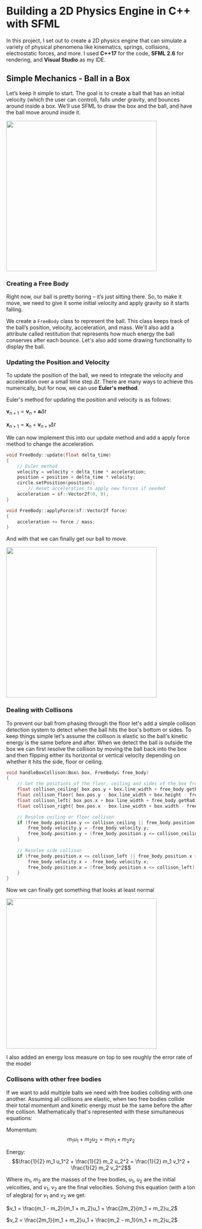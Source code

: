 # Building a 2D Physics Engine in C++ with SFML

In this project, I set out to create a 2D physics engine that can simulate a variety of physical phenomena like kinematics, springs, collisions, electrostatic forces, and more. I used **C++17** for the code, **SFML 2.6** for rendering, and **Visual Studio** as my IDE.

## Simple Mechanics - Ball in a Box

Let’s keep it simple to start. The goal is to create a ball that has an initial velocity (which the user can control), falls under gravity, and bounces around inside a box. We’ll use SFML to draw the box and the ball, and have the ball move around inside it.

<img src="https://github.com/user-attachments/assets/9073bb6c-d941-45b5-b994-f8605efea9a0" width="400"/>

### Creating a Free Body

Right now, our ball is pretty boring – it’s just sitting there. So, to make it move, we need to give it some initial velocity and apply gravity so it starts falling.

We create a `FreeBody` class to represent the ball. This class keeps track of the ball’s position, velocity, acceleration, and mass. We'll also add a attribute called restitution that represents how much energy the ball conserves after each bounce. Let's also add some drawing functionality to display the ball.

### Updating the Position and Velocity

To update the position of the ball, we need to integrate the velocity and acceleration over a small time step $\Delta t$. There are many ways to achieve this numerically, but for now, we can use **Euler's method**.

Euler's method for updating the position and velocity is as follows:

$`
\mathbf{v}_{n+1} = \mathbf{v}_n + \mathbf{a} \Delta t
`$

$`
\mathbf{x}_{n+1} = \mathbf{x}_{n} + \mathbf{v}_{n + 1} \Delta t
`$

We can now implement this into our update method and add a apply force method to change the acceleration.

```cpp
void FreeBody::update(float delta_time)
{
	// Euler method
	velocity = velocity + delta_time * acceleration;
	position = position + delta_time * velocity;
	circle.setPosition(position);
        // Reset acceleration to apply new forces if needed
	acceleration = sf::Vector2f(0, 0);
}

void FreeBody::applyForce(sf::Vector2f force)
{
	acceleration += force / mass;
}
```

And with that we can finally get our ball to move.

<img src="https://github.com/user-attachments/assets/cdbdd892-0368-4ffe-9b8e-d917f4591c24" width="400"/>

### Dealing with Collisons

To prevent our ball from phasing through the floor let's add a simple collison detection system to detect when the ball hits the box's bottom or sides. To keep things simple let's assume the collison is elastic so the ball's kinetic energy is the same before and after. When we detect the ball is outside the box we can first resolve the collison by moving the ball back into the box and then flipping either its horizontal or vertical velocity depending on whether it hits the side, floor or ceiling.

```cpp
void handleBoxCollison(Box& box, FreeBody& free_body)
{
	// Get the positions of the floor, ceiling and sides of the box from the box coordinates with ball radius included
	float collison_ceiling{ box.pos.y + box.line_width + free_body.getRadius() };
	float collison_floor{ box.pos.y - box.line_width + box.height - free_body.getRadius() };
	float collison_left{ box.pos.x + box.line_width + free_body.getRadius() };
	float collison_right{ box.pos.x - box.line_width + box.width - free_body.getRadius() };

	// Resolve ceiling or floor collison
	if (free_body.position.y <= collison_ceiling || free_body.position.y >= collison_floor) {
		free_body.velocity.y = -free_body.velocity.y;
		free_body.position.y = (free_body.position.y <= collison_ceiling) ? collison_ceiling : collison_floor;
	}
	
	// Resolve side collison
	if (free_body.position.x <= collison_left || free_body.position.x >= collison_right) {
		free_body.velocity.x = -free_body.velocity.x;
		free_body.position.x = (free_body.position.x <= collison_left) ? collison_left : collison_right;
	}
}
```

Now we can finally get something that looks at least normal

<img src="https://github.com/user-attachments/assets/6175a22f-f85c-4f9b-a37f-179e684a9a20" width="400"/>

I also added an energy loss measure on top to see roughly the error rate of the model

### Collisons with other free bodies

If we want to add multiple balls we need with free bodies colliding with one another. Assuming all collisons are elastic, when two free bodies collide their total momentum and kinetic energy must be the same before the after the collison. Mathematically that's represented with these simultaneous equations:

Momemtum:  
$$m_1 u_1 + m_2 u_{2} = m_1 v_1 + m_2 v_2$$

Energy:  
$$\frac{1}{2} m_1 u_1^2 + \frac{1}{2} m_2 u_2^2 = \frac{1}{2} m_1 v_1^2 + \frac{1}{2} m_2 v_2^2$$

Where $m_1$, $m_2$ are the masses of the free bodies, $u_1$, $u_2$ are the initial velcoities, and $v_1$, $v_2$ are the final velocities.
Solving this equation (with a ton of alegbra) for $v_1$ and $v_2$ we get:

$v_1 = \frac{m_1 - m_2}{m_1 + m_2}u_1 + \frac{2m_2}{m_1 + m_2}u_2$

$v_2 = \frac{2m_1}{m_1 + m_2}u_1 + \frac{m_2 - m_1}{m_1 + m_2}u_2$
